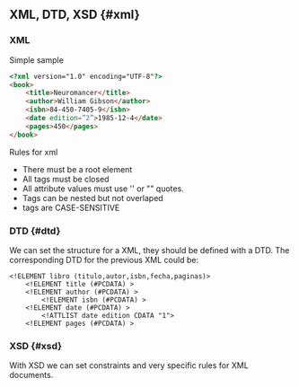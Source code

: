 ## XML, DTD, XSD {#xml}

### XML
Simple sample

```html
<?xml version="1.0" encoding="UTF-8"?>  
<book>  
    <title>Neuromancer</title>  
    <author>William Gibson</author>  
    <isbn>84-450-7405-9</isbn>  
    <date edition=”2”>1985-12-4</date>  
    <pages>450</pages>  
</book>  
```
Rules for xml
- There must be a root element
- All tags must be closed
- All attribute values must use '' or "" quotes.
- Tags can be nested but not overlaped
- tags are CASE-SENSITIVE

### DTD {#dtd}
We can set the structure for a XML, they should be defined with a DTD.
The corresponding DTD for the previous XML could be:
```
<!ELEMENT libro (titulo,autor,isbn,fecha,paginas)>  
    <!ELEMENT title (#PCDATA) >  
    <!ELEMENT author (#PCDATA) >  
        <!ELEMENT isbn (#PCDATA) >  
    <!ELEMENT date (#PCDATA) >  
        <!ATTLIST date edition CDATA "1">  
    <!ELEMENT pages (#PCDATA) >  
```

### XSD {#xsd}
With XSD we can set constraints and very specific rules for XML documents.
